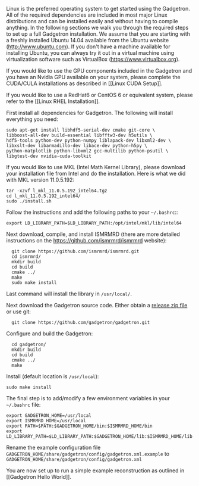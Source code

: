 Linux is the preferred operating system to get started using the Gadgetron. All of the required dependencies are included in most major Linux distributions and can be installed easily and without having to compile anything. In the following sections we walk you through the required steps to set up a full Gadgetron installation. We assume that you are starting with a freshly installed Ubuntu 14.04 available from the Ubuntu website (<http://www.ubuntu.com>). If you don't have a machine available for installing Ubuntu, you can always try it out in a virtual machine using virtualization software such as VirtualBox (<https://www.virtualbox.org>).

If you would like to use the GPU components included in the Gadgetron and you have an Nvidia GPU available on your system, please complete the CUDA/CULA installations as described in [[Linux CUDA Setup]].

If you would like to use a RedHat6 or CentOS 6 or equivalent system, please refer to the [[Linux RHEL Installation]].

First install all dependencies for Gadgetron. The following will install everything you need:

    sudo apt-get install libhdf5-serial-dev cmake git-core \
    libboost-all-dev build-essential libfftw3-dev h5utils \
    hdf5-tools python-dev python-numpy liblapack-dev libxml2-dev \
    libxslt-dev libarmadillo-dev libace-dev python-h5py \
    python-matplotlib python-libxml2 gcc-multilib python-psutil \
    libgtest-dev nvidia-cuda-toolkit 

If you would like to use MKL (Intel Math Kernel Library), please download your installation file from Intel and do the installation. Here is what we did with MKL version 11.0.5.192:

    tar -xzvf l_mkl_11.0.5.192_intel64.tgz 
    cd l_mkl_11.0.5.192_intel64/
    sudo ./install.sh 
    
Follow the instructions and add the following paths to your `~/.bashrc`::

    export LD_LIBRARY_PATH=$LD_LIBRARY_PATH:/opt/intel/mkl/lib/intel64

Next download, compile, and install ISMRMRD (there are more detailed instructions on the <https://github.com/ismrmrd/ismrmrd> website):

      git clone https://github.com/ismrmrd/ismrmrd.git
      cd ismrmrd/
      mkdir build
      cd build
      cmake ../
      make
      sudo make install

Last command will install the library in `/usr/local/`.

Next download the Gadgetron source code. Either obtain a [release zip file](http://gadgetron.github.io.s3-website-us-east-1.amazonaws.com/files/) or use git:

      git clone https://github.com/gadgetron/gadgetron.git

Configure and build the Gadgetron:

      cd gadgetron/
      mkdir build
      cd build
      cmake ../
      make  

Install (default location is `/usr/local`):

    sudo make install      

The final step is to add/modify a few environment variables in your
`~/.bashrc` file:

    export GADGETRON_HOME=/usr/local
    export ISMRMRD_HOME=/usr/local
    export PATH=$PATH:$GADGETRON_HOME/bin:$ISMRMRD_HOME/bin
    export LD_LIBRARY_PATH=$LD_LIBRARY_PATH:$GADGETRON_HOME/lib:$ISMRMRD_HOME/lib


Rename the example configuration file
`GADGETRON_HOME/share/gadgetron/config/gadgetron.xml.example` to
`GADGETRON_HOME/share/gadgetron/config/gadgetron.xml`

You are now set up to run a simple example reconstruction as outlined in [[Gadgetron Hello World]].